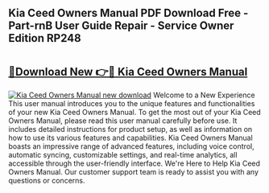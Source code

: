 ## Kia Ceed Owners Manual PDF Download Free - Part-rnB User Guide Repair - Service Owner Edition RP248

# <h2><a href="http://bc48399.oget.top/?id=Kia+Ceed+Owners+Manual">🔗Download New 👉🔴 Kia Ceed Owners Manual</a></h2>

[![Kia Ceed Owners Manual new download](https://i.imgur.com/5g1atiW.png)](http://bc48399.oget.top/?id=Kia+Ceed+Owners+Manual)
Welcome to a New Experience This user manual introduces you to the unique features and functionalities of your new Kia Ceed Owners Manual. To get the most out of your Kia Ceed Owners Manual, please read this user manual carefully before use. It includes detailed instructions for product setup, as well as information on how to use its various features and capabilities. Kia Ceed Owners Manual boasts an impressive range of advanced features, including voice control, automatic syncing, customizable settings, and real-time analytics, all accessible through the user-friendly interface. We're Here to Help Kia Ceed Owners Manual. Our customer support team is ready to assist you with any questions or concerns.
